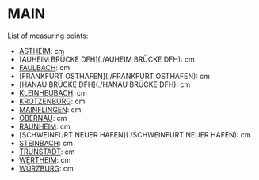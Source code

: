 # MAIN

List of measuring points:

* [ASTHEIM](./ASTHEIM): <Value topic="rivers/pegel-online/MAIN/ASTHEIM/measurementValue"/> cm
* [AUHEIM BRÜCKE DFH](./AUHEIM BRÜCKE DFH): <Value topic="rivers/pegel-online/MAIN/AUHEIM-BRUECKE-DFH/measurementValue"/> cm
* [FAULBACH](./FAULBACH): <Value topic="rivers/pegel-online/MAIN/FAULBACH/measurementValue"/> cm
* [FRANKFURT OSTHAFEN](./FRANKFURT OSTHAFEN): <Value topic="rivers/pegel-online/MAIN/FRANKFURT-OSTHAFEN/measurementValue"/> cm
* [HANAU BRÜCKE DFH](./HANAU BRÜCKE DFH): <Value topic="rivers/pegel-online/MAIN/HANAU-BRUECKE-DFH/measurementValue"/> cm
* [KLEINHEUBACH](./KLEINHEUBACH): <Value topic="rivers/pegel-online/MAIN/KLEINHEUBACH/measurementValue"/> cm
* [KROTZENBURG](./KROTZENBURG): <Value topic="rivers/pegel-online/MAIN/KROTZENBURG/measurementValue"/> cm
* [MAINFLINGEN](./MAINFLINGEN): <Value topic="rivers/pegel-online/MAIN/MAINFLINGEN/measurementValue"/> cm
* [OBERNAU](./OBERNAU): <Value topic="rivers/pegel-online/MAIN/OBERNAU/measurementValue"/> cm
* [RAUNHEIM](./RAUNHEIM): <Value topic="rivers/pegel-online/MAIN/RAUNHEIM/measurementValue"/> cm
* [SCHWEINFURT NEUER HAFEN](./SCHWEINFURT NEUER HAFEN): <Value topic="rivers/pegel-online/MAIN/SCHWEINFURT-NEUER-HAFEN/measurementValue"/> cm
* [STEINBACH](./STEINBACH): <Value topic="rivers/pegel-online/MAIN/STEINBACH/measurementValue"/> cm
* [TRUNSTADT](./TRUNSTADT): <Value topic="rivers/pegel-online/MAIN/TRUNSTADT/measurementValue"/> cm
* [WERTHEIM](./WERTHEIM): <Value topic="rivers/pegel-online/MAIN/WERTHEIM/measurementValue"/> cm
* [WÜRZBURG](./WÜRZBURG): <Value topic="rivers/pegel-online/MAIN/WUERZBURG/measurementValue"/> cm
